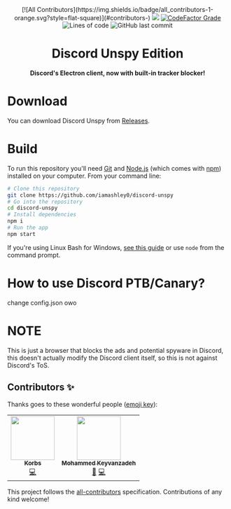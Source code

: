 <div align="center">
<!-- ALL-CONTRIBUTORS-BADGE:START - Do not remove or modify this section -->
[![All Contributors](https://img.shields.io/badge/all_contributors-1-orange.svg?style=flat-square)](#contributors-)
<!-- ALL-CONTRIBUTORS-BADGE:END -->
 
<img src="https://user-images.githubusercontent.com/65588168/163461090-8a8f6876-a5b3-4d3e-8c6a-1f1be4993f76.png">
<a href="https://www.codefactor.io/repository/github/iamashley0/discord-desktop"><img alt="CodeFactor Grade" src="https://img.shields.io/codefactor/grade/github/iamashley0/discord-desktop"></a>
<img alt="Lines of code" src="https://img.shields.io/tokei/lines/github/iamashley0/discord-desktop">
 <img alt="GitHub last commit" src="https://img.shields.io/github/last-commit/iamashley0/discord-desktop">

# Discord Unspy Edition

**Discord's Electron client, now with built-in tracker blocker!**

</div>

# Download

You can download Discord Unspy from [Releases](https://github.com/iamashley0/discord-desktop/releases).

# Build

To run this repository you'll need [Git](https://git-scm.com/) and [Node.js](https://nodejs.org/en/download) (which comes with [npm](https://npmjs.com/)) installed on your computer. From your command line:

```bash
# Clone this repository
git clone https://github.com/iamashley0/discord-unspy
# Go into the repository
cd discord-unspy
# Install dependencies
npm i
# Run the app
npm start
```

If you're using Linux Bash for Windows, [see this guide](https://www.howtogeek.com/261575/how-to-run-graphical-linux-desktop-applications-from-windows-10s-bash-shell) or use `node` from the command prompt.

# How to use Discord PTB/Canary?

change config.json owo

# NOTE

This is just a browser that blocks the ads and potential spyware in Discord, this doesn't actually modify the Discord client itself, so this is not against Discord's ToS.

## Contributors ✨

Thanks goes to these wonderful people ([emoji key](https://allcontributors.org/docs/en/emoji-key)):

<!-- ALL-CONTRIBUTORS-LIST:START - Do not remove or modify this section -->
<!-- prettier-ignore-start -->
<!-- markdownlint-disable -->
<table>
  <tr>
    <td align="center"><a href="https://korbsstudio.com"><img src="https://avatars.githubusercontent.com/u/51213244?v=4?s=100" width="100px;" alt=""/><br /><sub><b>Korbs</b></sub></a><br /><a href="https://github.com/iamashley0/discord-desktop/commits?author=KorbsStudio" title="Code">💻</a></td>
    <td align="center"><a href="https://github.com/VoltrexMaster"><img src="https://avatars.githubusercontent.com/u/62040526?v=4?s=100" width="100px;" alt=""/><br /><sub><b>Mohammed Keyvanzadeh</b></sub></a><br /><a href="#maintenance-VoltrexMaster" title="Maintenance">🚧</a> <a href="https://github.com/iamashley0/discord-desktop/commits?author=VoltrexMaster" title="Code">💻</a></td>
   </tr>
</table>

<!-- markdownlint-restore -->
<!-- prettier-ignore-end -->

<!-- ALL-CONTRIBUTORS-LIST:END -->

This project follows the [all-contributors](https://github.com/all-contributors/all-contributors) specification. Contributions of any kind welcome!